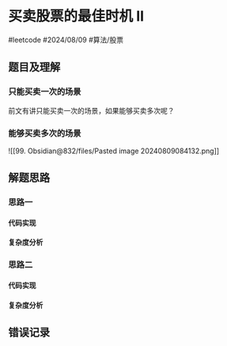 
# 买卖股票的最佳时机 II


#leetcode   #2024/08/09  #算法/股票  

## 题目及理解

### 只能买卖一次的场景

前文有讲只能买卖一次的场景，如果能够买卖多次呢？

### 能够买卖多次的场景

![[99. Obsidian@832/files/Pasted image 20240809084132.png]]

## 解题思路

### 思路一

#### 代码实现

#### 复杂度分析

### 思路二

#### 代码实现

#### 复杂度分析

## 错误记录